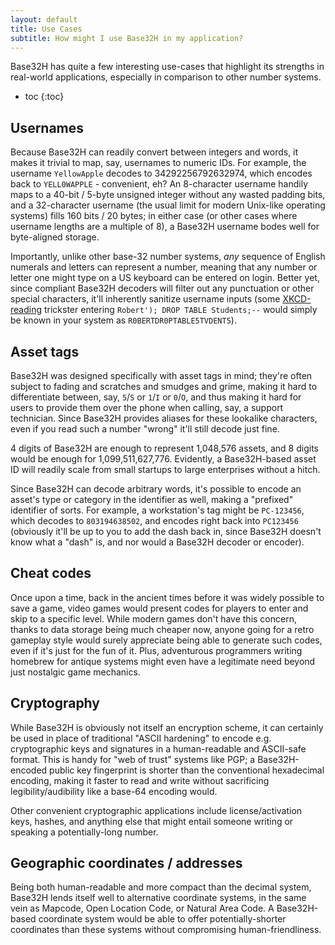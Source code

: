 ```yaml
---
layout: default
title: Use Cases
subtitle: How might I use Base32H in my application?
---
```

Base32H has quite a few interesting use-cases that highlight its strengths in
real-world applications, especially in comparison to other number systems.

* toc
{:toc}

## Usernames

Because Base32H can readily convert between integers and words, it makes it
trivial to map, say, usernames to numeric IDs.  For example, the username
`YellowApple` decodes to 34292256792632974, which encodes back to
`YELL0WAPPLE` - convenient, eh?  An 8-character username handily maps to a
40-bit / 5-byte unsigned integer without any wasted padding bits, and a
32-character username (the usual limit for modern Unix-like operating systems)
fills 160 bits / 20 bytes; in either case (or other cases where username lengths
are a multiple of 8), a Base32H username bodes well for byte-aligned storage.

Importantly, unlike other base-32 number systems, *any* sequence of English
numerals and letters can represent a number, meaning that any number or letter
one might type on a US keyboard can be entered on login.  Better yet, since
compliant Base32H decoders will filter out any punctuation or other special
characters, it'll inherently sanitize username inputs (some
[XKCD-reading](https://xkcd.com/327/) trickster entering `Robert'); DROP TABLE
Students;--` would simply be known in your system as `R0BERTDR0PTABLE5TVDENT5`).

## Asset tags

Base32H was designed specifically with asset tags in mind; they're often subject
to fading and scratches and smudges and grime, making it hard to differentiate
between, say, `5`/`S` or `1`/`I` or `0`/`O`, and thus making it hard for users
to provide them over the phone when calling, say, a support technician.  Since
Base32H provides aliases for these lookalike characters, even if you read such a
number "wrong" it'll still decode just fine.

4 digits of Base32H are enough to represent 1,048,576 assets, and 8 digits would
be enough for 1,099,511,627,776.  Evidently, a Base32H-based asset ID will
readily scale from small startups to large enterprises without a hitch.

Since Base32H can decode arbitrary words, it's possible to encode an asset's
type or category in the identifier as well, making a "prefixed" identifier of
sorts.  For example, a workstation's tag might be `PC-123456`, which decodes to
`803194638502`, and encodes right back into `PC123456` (obviously it'll be up to
you to add the dash back in, since Base32H doesn't know what a "dash" is, and
nor would a Base32H decoder or encoder).

## Cheat codes

Once upon a time, back in the ancient times before it was widely possible to
save a game, video games would present codes for players to enter and skip to a
specific level.  While modern games don't have this concern, thanks to data
storage being much cheaper now, anyone going for a retro gameplay style would
surely appreciate being able to generate such codes, even if it's just for the
fun of it.  Plus, adventurous programmers writing homebrew for antique systems
might even have a legitimate need beyond just nostalgic game mechanics.

## Cryptography

While Base32H is obviously not itself an encryption scheme, it can certainly be
used in place of traditional "ASCII hardening" to encode e.g. cryptographic keys
and signatures in a human-readable and ASCII-safe format.  This is handy for
"web of trust" systems like PGP; a Base32H-encoded public key fingerprint is
shorter than the conventional hexadecimal encoding, making it faster to read and
write without sacrificing legibility/audibility like a base-64 encoding would.

Other convenient cryptographic applications include license/activation keys,
hashes, and anything else that might entail someone writing or speaking a
potentially-long number.

## Geographic coordinates / addresses

Being both human-readable and more compact than the decimal system, Base32H
lends itself well to alternative coordinate systems, in the same vein as
Mapcode, Open Location Code, or Natural Area Code.  A Base32H-based coordinate
system would be able to offer potentially-shorter coordinates than these systems
without compromising human-friendliness.

